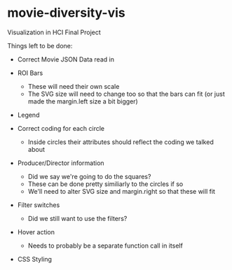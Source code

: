 # movie-diversity-vis
Visualization in HCI Final Project

Things left to be done:

- Correct Movie JSON Data read in

- ROI Bars
    - These will need their own scale 
    - The SVG size will need to change too so that the bars can fit (or just made the margin.left size a bit bigger)

- Legend

- Correct coding for each circle
    - Inside circles their attributes should reflect the coding we talked about
    
- Producer/Director information
    - Did we say we're going to do the squares? 
    - These can be done pretty similiarly to the circles if so
    - We'll need to alter SVG size and margin.right so that these will fit 

- Filter switches
    - Did we still want to use the filters?
    
- Hover action
    - Needs to probably be a separate function call in itself 

- CSS Styling 



